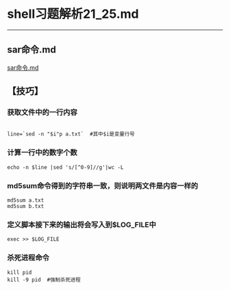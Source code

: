 # shell习题解析21_25.md
---  
## sar命令.md
[sar命令.md](sar命令.md)

## 【技巧】  
### 获取文件中的一行内容 
```  

line=`sed -n "$i"p a.txt`  #其中$i是变量行号  
```  
### 计算一行中的数字个数
    echo -n $line |sed 's/[^0-9]//g'|wc -L  
### md5sum命令得到的字符串一致，则说明两文件是内容一样的  
    md5sum a.txt
    md5sum b.txt
### 定义脚本接下来的输出将会写入到$LOG_FILE中
    exec >> $LOG_FILE 
### 杀死进程命令
    kill pid
    kill -9 pid  #强制杀死进程  
